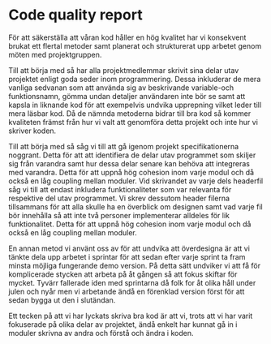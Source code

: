 # Code quality report
För att säkerställa att våran kod håller en hög kvalitet har vi konsekvent brukat ett flertal metoder samt planerat och strukturerat upp arbetet genom möten med projektgruppen.

Till att börja med så har alla projektmedlemmar skrivit sina delar utav projektet enligt goda seder inom programmering. Dessa inkluderar de mera vanliga sedvanan som att använda sig av beskrivande variable-och funktionsnamn, gömma undan detaljer användaren inte bör se samt att kapsla in liknande kod för att exempelvis undvika upprepning vilket leder till mera läsbar kod.
Då de nämnda metoderna bidrar till bra kod så kommer kvaliteten främst från hur vi valt att genomföra detta projekt och inte hur vi skriver koden. 

Till att börja med så såg vi till att gå igenom projekt specifikationerna noggrant. Detta för att att identifiera de delar utav programmet som skiljer sig från varandra samt hur dessa delar senare kan behöva att integreras med varandra. Detta för att uppnå hög cohesion inom varje modul och då också en låg coupling mellan moduler. Vid skrivandet av varje dels headerfil såg vi till att endast inkludera funktionaliteter som var relevanta för respektive del utav programmet. Vi skrev dessutom header filerna tillsammans för att alla skulle ha en överblick om designen samt vad varje fil bör innehålla så att inte två personer implementerar alldeles för lik funktionalitet. Detta för att uppnå hög cohesion inom varje modul och då också en låg coupling mellan moduler. 

En annan metod vi använt oss av för att undvika att överdesigna är att vi tänkte dela upp arbetet i sprintar för att sedan efter varje sprint ta fram minsta möjliga fungerande demo version. På detta sätt undviker vi att få för komplicerade stycken att arbeta på åt gången så att fokus skiftar för mycket. Tyvärr fallerade iden med sprintarna då folk for åt olika håll under julen och nyår men vi arbetande ändå en förenklad version först för att sedan bygga ut den i slutändan.

Ett tecken på att vi har lyckats skriva bra kod är att vi, trots att vi har varit fokuserade på olika delar av projektet, ändå enkelt har kunnat gå in i moduler skrivna av andra och förstå och ändra i koden.

